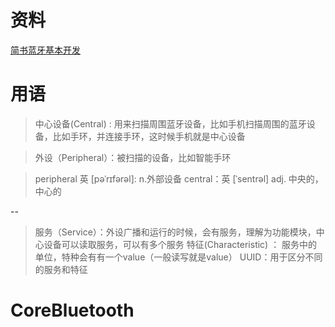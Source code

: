 # 资料
[简书蓝牙基本开发](https://www.jianshu.com/p/38a4c6451d93)


# 用语

> 中心设备(Central) : 用来扫描周围蓝牙设备，比如手机扫描周围的蓝牙设备，比如手环，并连接手环，这时候手机就是中心设备

>外设（Peripheral）：被扫描的设备，比如智能手环

>  peripheral 英 [pəˈrɪfərəl]: n.外部设备 central：英 [ˈsentrəl] adj.
中央的，中心的




--

> 服务（Service）：外设广播和运行的时候，会有服务，理解为功能模块，中心设备可以读取服务，可以有多个服务
特征(Characteristic) ： 服务中的单位，特种会有有一个value（一般读写就是value）
UUID：用于区分不同的服务和特征

# CoreBluetooth



